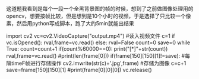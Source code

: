 这道题我看到是每个一段一个全黑背景图的帧的时候，想到了之前做图像处理用的opencv，想要按帧比较，但是想到是10个小时的视频，于是选择了只比较一个像素，然后用python写成脚本，跑了大约5min就能出结果

import cv2
vc=cv2.VideoCapture("output.mp4")  #读入视频文件
c=1
if vc.isOpened():
    rval,frame=vc.read()
else:
    rval=False
count=0
save=0
while True:
    count=count+1
    if(count%60000==0):
        print("[*]"+str(count))
    rval,frame=vc.read()
    #print(len(frame[0]))
    if(frame[150][150][1]!=save): #每隔timeF帧进行存储操作
        cv2.imwrite(str(c)+'.jpg',frame) #存储为图像
        c=c+1
        save=frame[150][150][1]
        #print(frame[0][0][0])
vc.release()
